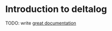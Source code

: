 # Introduction to deltalog

TODO: write [great documentation](http://jacobian.org/writing/great-documentation/what-to-write/)
